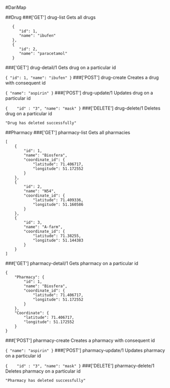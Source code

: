 #DariMap

##Drug
###['GET'] drug-list 
Gets all drugs

```
   {
      "id": 1,
      "name": "ibufen"
   },
   {
      "id": 2,
      "name": "paracetamol"
   }
```
###['GET'] drug-detail/1
Gets drug on a particular id

``
{
    "id": 1,
    "name": "ibufen"
}
``
###['POST'] drug-create
Creates a drug with consequent id

``
{
      "name": "aspirin"
}
``
###['POST'] drug-update/1
Updates drug on a particular id

``
{   
    "id" : "3",
    "name": "mask"
}
``
###['DELETE'] drug-delete/1
Deletes drug on a particular id

``
"Drug has deleted successfully"
``

##Pharmacy
###['GET'] pharmacy-list
Gets all pharmacies
```
[
    {
        "id": 1,
        "name": "Biosfera",
        "coordinate_id": {
            "latitude": 71.406717,
            "longitude": 51.172552
        }
    },
    {
        "id": 2,
        "name": "N54",
        "coordinate_id": {
            "latitude": 71.409336,
            "longitude": 51.160586
        }
    },
    {
        "id": 3,
        "name": "A-farm",
        "coordinate_id": {
            "latitude": 71.38255,
            "longitude": 51.144383
        }
    }
]
```
###['GET'] pharmacy-detail/1
Gets pharmacy on a particular id

```
{
    "Pharmacy": {
        "id": 1,
        "name": "Biosfera",
        "coordinate_id": {
            "latitude": 71.406717,
            "longitude": 51.172552
        }
    },
    "Coordinate": {
        "latitude": 71.406717,
        "longitude": 51.172552
    }
}
```
###['POST'] pharmacy-create
Creates a pharmacy with consequent id

``
{
      "name": "aspirin"
}
``
###['POST'] pharmacy-update/1
Updates pharmacy on a particular id

``
{   
    "id" : "3",
    "name": "mask"
}
``
###['DELETE'] pharmacy-delete/1
Deletes pharmacy on a particular id

``
"Pharmacy has deleted successfully"
``